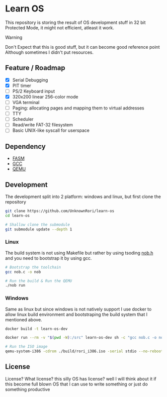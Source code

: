 # Learn OS

This repository is storing the result of OS development stuff in 32 bit Protected Mode,
it might not efficient, atleast it work.

> [!WARNING]
> Don't Expect that this is good stuff, but it can become good reference point
> Although sometimes I didn't put resources.

## Feature / Roadmap

- [X] Serial Debugging
- [X] PIT timer
- [ ] PS/2 Keyboard input
- [X] 320x200 linear 256-color mode
- [ ] VGA terminal
- [ ] Paging: allocating pages and mapping them to virtual addresses
- [ ] TTY
- [ ] Scheduler
- [ ] Read/write FAT-32 filesystem
- [ ] Basic UNIX-like syscall for userspace

## Dependency

- [FASM](https://flatassembler.net/)
- [GCC](https://gcc.gnu.org/)
- [QEMU](https://www.qemu.org/)

## Development

The development split into 2 platform: windows and linux, but first clone the repository

```sh
git clone https://github.com/UnknownRori/learn-os
cd learn-os

# Shallow clone the submodule
git submodule update --depth 1
```

### Linux

The build system is not using Makefile but rather by using tsoding [nob.h](https://github.com/tsoding/nob) and you need to bootstrap it by using gcc.

```sh
# Bootstrap the toolchain
gcc nob.c -o nob

# Run the build & Run the QEMU
./nob run
```

### Windows

Same as linux but since windows is not natively support I use docker to allow linux build environment and bootstraping the build system that I mentioned above.

```sh
docker build -t learn-os-dev

docker run --rm -v "$(pwd -W):/src" learn-os-dev sh -c "gcc nob.c -o nob && ./nob"

# Run the ISO image
qemu-system-i386 -cdrom ./build/rori_i386.iso -serial stdio --no-reboot
```

## License

License? What license? this silly OS has license? well I will think about it if this become full blown OS that I can use to write something or just do something productive
